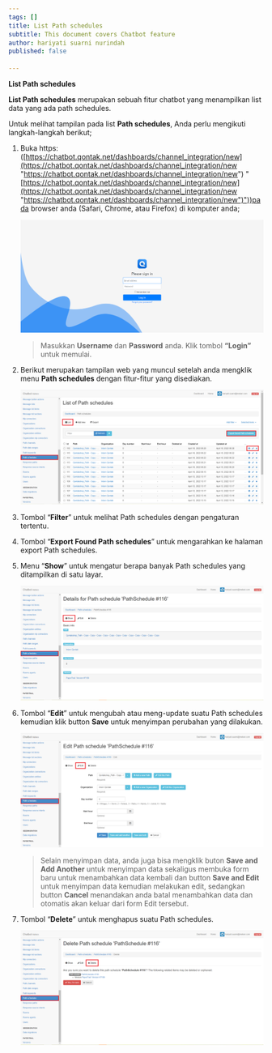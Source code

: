 ```yaml
---
tags: []
title: List Path schedules
subtitle: This document covers Chatbot feature
author: hariyati suarni nurindah
published: false

---
```

**List Path schedules**

**List Path schedules** merupakan sebuah fitur chatbot yang menampilkan list data yang ada path schedules.

Untuk melihat tampilan pada list **Path schedules**, Anda perlu mengikuti langkah-langkah berikut;

1. Buka https: ([https://chatbot.qontak.net/dashboards/channel_integration/new](https://chatbot.qontak.net/dashboards/channel_integration/new "https://chatbot.qontak.net/dashboards/channel_integration/new") "[https://chatbot.qontak.net/dashboards/channel_integration/new](https://chatbot.qontak.net/dashboards/channel_integration/new "https://chatbot.qontak.net/dashboards/channel_integration/new")"))pada browser anda (Safari, Chrome, atau Firefox) di komputer anda;

   ![](/uploads/channell.PNG)

   > Masukkan **Username** dan **Password** anda. Klik tombol **“Login”** untuk memulai.
2. Berikut merupakan tampilan web yang muncul setelah anda mengklik menu **Path schedules** dengan fitur-fitur yang disediakan.

   ![](/uploads/path-schedules1.PNG)
3. Tombol “**Filter**” untuk melihat Path schedules dengan pengaturan tertentu.
4. Tombol “**Export Found Path schedules**” untuk mengarahkan ke halaman export Path schedules.
5. Menu “**Show**” untuk mengatur berapa banyak Path schedules yang ditampilkan di satu layar.

   ![](/uploads/path-schedules2.PNG)
6. Tombol “**Edit**” untuk mengubah atau meng-update suatu Path schedules kemudian klik button **Save** untuk menyimpan perubahan yang dilakukan.

   ![](/uploads/path-schedules3.PNG)

   > Selain menyimpan data, anda juga bisa mengklik buton **Save and Add Another** untuk menyimpan data sekaligus membuka form baru untuk menambahkan data kembali dan button **Save and Edit** untuk menyimpan data kemudian melakukan edit, sedangkan button **Cancel** menandakan anda batal menambahkan data dan otomatis akan keluar dari form Edit tersebut.
7. Tombol “**Delete**” untuk menghapus suatu Path schedules.

   ![](/uploads/path-schedules4.PNG)